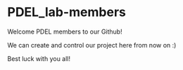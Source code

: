 # PDEL_lab-members

Welcome PDEL members to our Github!

We can create and control our project here from now on :)

Best luck with you all!
